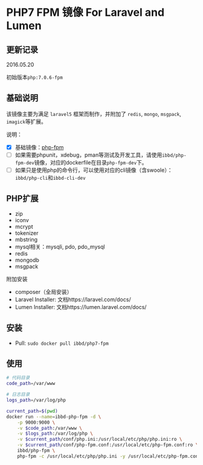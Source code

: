 # PHP7 FPM 镜像 For Laravel and Lumen


## 更新记录

2016.05.20

初始版本`php:7.0.6-fpm`

## 基础说明

该镜像主要为满足 `laravel5` 框架而制作，并附加了 `redis`, `mongo`, `msgpack`, `imagick`等扩展。

说明：

- [x] 基础镜像：[php-fpm](https://hub.docker.com/_/php)
- [ ] 如果需要phpunit，xdebug，pman等测试及开发工具，请使用`ibbd/php-fpm-dev`镜像，对应的dockerfile在目录`php-fpm-dev`下。
- [ ] 如果只是使用php的命令行，可以使用对应的cli镜像（含swoole）：`ibbd/php-cli`和`ibbd-cli-dev`

## PHP扩展 

- zip
- iconv 
- mcrypt
- tokenizer 
- mbstring 
- mysql相关：mysqli, pdo, pdo_mysql
- redis
- mongodb
- msgpack 

附加安装

- composer（全局安装）
- Laravel Installer: 文档https://laravel.com/docs/
- Lumen Installer: 文档https://lumen.laravel.com/docs/

## 安装 

- Pull: `sudo docker pull ibbd/php7-fpm`

## 使用

```sh
# 代码目录
code_path=/var/www

# 日志目录
logs_path=/var/log/php

current_path=$(pwd)
docker run --name=ibbd-php-fpm -d \
    -p 9000:9000 \
    -v $code_path:/var/www \
    -v $logs_path:/var/log/php \
    -v $current_path/conf/php.ini:/usr/local/etc/php/php.ini:ro \
    -v $current_path/conf/php-fpm.conf:/usr/local/etc/php-fpm.conf:ro \
    ibbd/php-fpm \
    php-fpm -c /usr/local/etc/php/php.ini -y /usr/local/etc/php-fpm.conf
```


